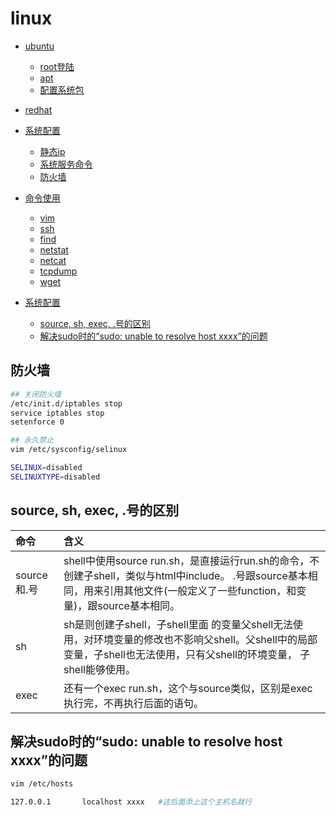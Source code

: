 # linux

- [ubuntu](ubuntu/readme.md)
  - [root登陆](ubuntu/root.login.md)
  - [apt](ubuntu/apt.md)
  - [配置系统包](ubuntu/ubuntu.package.md)

- [redhat](redhat/readme.md)

- [系统配置](readme.md)  
  - [静态ip](static.network.md)
  - [系统服务命令](service.md)
  - [防火墙](#防火墙)
- [命令使用](cmd/readme.md)  
  - [vim](cmd/vim/readme.md)
  - [ssh](cmd/ssh.md)
  - [find](cmd/find.md)
  - [netstat](cmd/netstat.md)
  - [netcat](cmd/netcat.md)
  - [tcpdump](cmd/tcpdump/readme.md)
  - [wget](cmd/wget/readme.md)
- [系统配置](readme.md)  
  - [source, sh, exec, .号的区别](#source-sh-exec-号的区别)
  - [解决sudo时的“sudo: unable to resolve host xxxx”的问题](#解决sudo时的sudo-unable-to-resolve-host-xxxx的问题)

## 防火墙

```bash
## 关闭防火墙
/etc/init.d/iptables stop
service iptables stop
setenforce 0

## 永久禁止
vim /etc/sysconfig/selinux

SELINUX=disabled
SELINUXTYPE=disabled
```

## source, sh, exec, .号的区别

命令 | 含义
:--- | :---
source和.号 | shell中使用source run.sh，是直接运行run.sh的命令，不创建子shell，类似与html中include。  .号跟source基本相同，用来引用其他文件(一般定义了一些function，和变量)，跟source基本相同。
sh | sh是则创建子shell，子shell里面 的变量父shell无法使用，对环境变量的修改也不影响父shell。父shell中的局部变量，子shell也无法使用，只有父shell的环境变量， 子shell能够使用。
exec | 还有一个exec run.sh，这个与source类似，区别是exec执行完，不再执行后面的语句。

## 解决sudo时的“sudo: unable to resolve host xxxx”的问题

```bash
vim /etc/hosts

127.0.0.1       localhost xxxx   #这后面添上这个主机名就行
```
